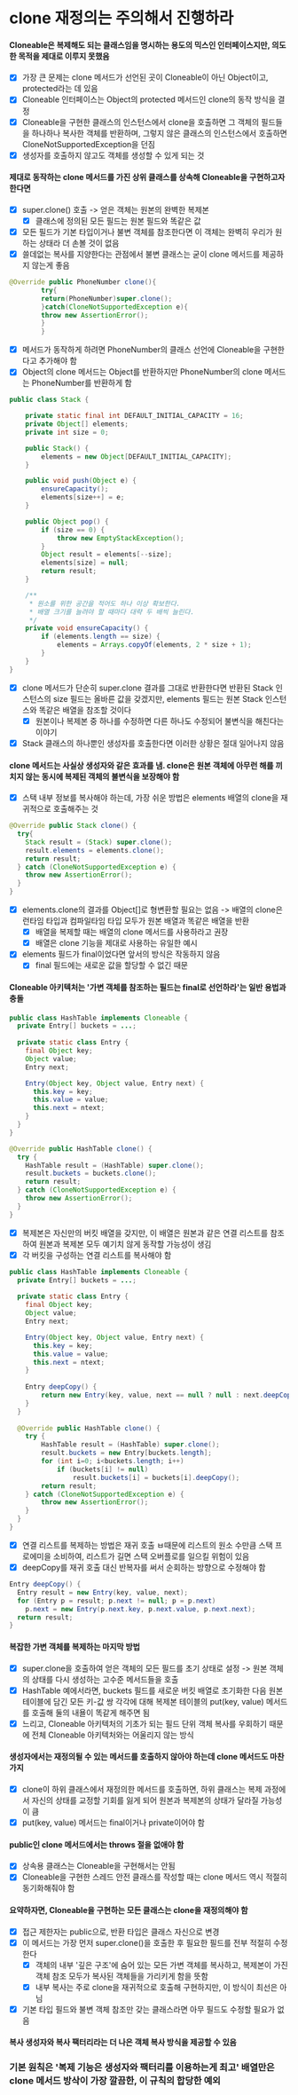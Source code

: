 # clone 재정의는 주의해서 진행하라

#### Cloneable은 복제해도 되는 클래스임을 명시하는 용도의 믹스인 인터페이스지만, 의도한 목적을 제대로 이루지 못했음

- [x] 가장 큰 문제는 clone 메서드가 선언된 곳이 Cloneable이 아닌 Object이고, protected라는 데 있음
- [x] Cloneable 인터페이스는 Object의 protected 메서드인 clone의 동작 방식을 결정
- [x] Cloneable을 구현한 클래스의 인스턴스에서 clone을 호출하면 그 객체의 필드들을 하나하나 복사한 객체를 반환하며, 그렇지 않은 클래스의 인스턴스에서 호출하면
  CloneNotSupportedException을 던짐
- [x] 생성자를 호출하지 않고도 객체를 생성할 수 있게 되는 것

#### 제대로 동작하는 clone 메서드를 가진 상위 클래스를 상속해 Cloneable을 구현하고자 한다면

- [x] super.clone() 호출 -> 얻은 객체는 원본의 완벽한 복제본
    - [x] 클래스에 정의된 모든 필드는 원본 필드와 똑같은 값
- [x] 모든 필드가 기본 타입이거나 불변 객체를 참조한다면 이 객체는 완벽히 우리가 원하는 상태라 더 손볼 것이 없음
- [x] 쓸데없는 복사를 지양한다는 관점에서 불변 클래스는 굳이 clone 메서드를 제공하지 않는게 좋음

~~~java
@Override public PhoneNumber clone(){
        try{
        return(PhoneNumber)super.clone();
        }catch(CloneNotSupportedException e){
        throw new AssertionError();
        }
        }
~~~

- [x] 메서드가 동작하게 하려면 PhoneNumber의 클래스 선언에 Cloneable을 구현한다고 추가해야 함
- [x] Object의 clone 메서드는 Object를 반환하지만 PhoneNumber의 clone 메서드는 PhoneNumber를 반환하게 함

~~~java
public class Stack {

    private static final int DEFAULT_INITIAL_CAPACITY = 16;
    private Object[] elements;
    private int size = 0;

    public Stack() {
        elements = new Object[DEFAULT_INITIAL_CAPACITY];
    }

    public void push(Object e) {
        ensureCapacity();
        elements[size++] = e;
    }

    public Object pop() {
        if (size == 0) {
            throw new EmptyStackException();
        }
        Object result = elements[--size];
        elements[size] = null;
        return result;
    }

    /**
     * 원소를 위한 공간을 적어도 하나 이상 확보한다.
     * 배열 크기를 늘려야 할 때마다 대략 두 배씩 늘린다.
     */
    private void ensureCapacity() {
        if (elements.length == size) {
            elements = Arrays.copyOf(elements, 2 * size + 1);
        }
    }
}
~~~
- [x] clone 메서드가 단순히 super.clone 결과를 그대로 반환한다면 반환된 Stack 인스턴스의 size 필드는 올바른 값을 갖겠지만, elements 필드는 원본 Stack 인스턴스와 똑같은 배열을 참조할 것이다
  - [x] 원본이나 복제본 중 하나를 수정하면 다른 하나도 수정되어 불변식을 해친다는 이야기
- [x] Stack 클래스의 하나뿐인 생성자를 호출한다면 이러한 상황은 절대 일어나지 않음
#### clone 메서드는 사실상 생성자와 같은 효과를 냄. clone은 원본 객체에 아무런 해를 끼치지 않는 동시에 복제된 객체의 불변식을 보장해야 함
- [x] 스택 내부 정보를 복사해야 하는데, 가장 쉬운 방법은 elements 배열의 clone을 재귀적으로 호출해주는 것
~~~java
@Override public Stack clone() {
  try{
    Stack result = (Stack) super.clone();
    result.elements = elements.clone();
    return result;
  } catch (CloneNotSupportedException e) {
    throw new AssertionError();
  }
}
~~~
- [x] elements.clone의 결과를 Object[]로 형변환할 필요는 없음 -> 배열의 clone은 런타임 타입과 컴파일타임 타입 모두가 원본 배열과 똑같은 배열을 반환
  - [x] 배열을 복제할 때는 배열의 clone 메서드를 사용하라고 권장
  - [x] 배열은 clone 기능을 제대로 사용하는 유일한 예시
- [x] elements 필드가 final이었다면 앞서의 방식은 작동하지 않음
  - [x] final 필드에는 새로운 값을 할당할 수 없긴 때문
#### Cloneable 아키텍처는 '가변 객체를 참조하는 필드는 final로 선언하라'는 일반 용법과 충돌
~~~java
public class HashTable implements Cloneable {
  private Entry[] buckets = ...;
  
  private static class Entry {
    final Object key;
    Object value;
    Entry next;

    Entry(Object key, Object value, Entry next) {
      this.key = key;
      this.value = value;
      this.next = ntext;
    }
  }
}
~~~
~~~java
@Override public HashTable clone() {
  try {
    HashTable result = (HashTable) super.clone();
    result.buckets = buckets.clone();
    return result;
  } catch (CloneNotSupportedException e) {
    throw new AssertionError();
  }
}
~~~
- [x] 복제본은 자신만의 버킷 배열을 갖지만, 이 배열은 원본과 같은 연결 리스트를 참조하여 원본과 복제본 모두 예기치 않게 동작할 가능성이 생김
- [x] 각 버킷을 구성하는 연결 리스트를 복사해야 함
~~~java
public class HashTable implements Cloneable {
  private Entry[] buckets = ...;
  
  private static class Entry {
    final Object key;
    Object value;
    Entry next;

    Entry(Object key, Object value, Entry next) {
      this.key = key;
      this.value = value;
      this.next = ntext;
    }
    
    Entry deepCopy() {
        return new Entry(key, value, next == null ? null : next.deepCopy());
    }
  }
  
  @Override public HashTable clone() {
    try {
        HashTable result = (HashTable) super.clone();
        result.buckets = new Entry[buckets.length];
        for (int i=0; i<buckets.length; i++)
            if (buckets[i] != null)
                result.buckets[i] = buckets[i].deepCopy();
        return result;
    } catch (CloneNotSupportedException e) {
        throw new AssertionError();
    }
  }   
}
~~~
- [x] 연결 리스트를 복제하는 방법은 재귀 호출 ㅂ때문에 리스트의 원소 수만큼 스택 프로에미을 소비하여, 리스트가 길면 스택 오버플로를 일으킬 위험이 있음
- [x] deepCopy를 재귀 호출 대신 반복자를 써서 순회하는 방향으로 수정해야 함
~~~java
Entry deepCopy() {
  Entry result = new Entry(key, value, next);
  for (Entry p = result; p.next != null; p = p.next)
    p.next = new Entry(p.next.key, p.next.value, p.next.next);
  return result;
}
~~~
#### 복잡한 가변 객체를 복제하는 마지막 방법
- [x] super.clone을 호출하여 얻은 객체의 모든 필드를 초기 상태로 설정 -> 원본 객체의 상태를 다시 생성하는 고수준 메서드들을 호출
- [x] HashTable 예에서라면, buckets 필드를 새로운 버킷 배열로 초기화한 다음 원본 테이블에 담긴 모든 키-값 쌍 각각에 대해 복제본 테이블의 put(key, value) 메서드를 호출해 둘의 내욜이 똑같게 해주면 됨
- [x] 느리고, Cloneable 아키텍처의 기초가 되는 필드 단위 객체 복사를 우회하기 때문에 전체 Cloneable 아키텍처와는 어울리지 않는 방식
#### 생성자에서는 재정의될 수 있는 메서드를 호출하지 않아야 하는데 clone 메서드도 마찬가지
- [x] clone이 하위 클래스에서 재정의한 메서드를 호출하면, 하위 클래스는 복제 과정에서 자신의 상태를 교정할 기회를 잃게 되어 원본과 복제본의 상태가 달라질 가능성이 큼
- [x] put(key, value) 메서드는 final이거나 private이어야 함
#### public인 clone 메서드에서는 throws 절을 없애야 함
- [x] 상속용 클래스는 Cloneable을 구현해서는 안됨
- [x] Cloneable을 구현한 스레드 안전 클래스를 작성할 때는 clone 메서드 역시 적절히 동기화해줘야 함
#### 요약하자면, Cloneable을 구현하는 모든 클래스는 clone을 재정의해야 함
- [x] 접근 제한자는 public으로, 반환 타입은 클래스 자신으로 변경
- [x] 이 메서드는 가장 먼저 super.clone()을 호출한 후 필요한 필드를 전부 적절히 수정한다
  - [x] 객체의 내부 '깊은 구조'에 숨어 있는 모든 가변 객체를 복사하고, 복제본이 가진 객체 참조 모두가 복사된 객체들을 가리키게 함을 뜻함
  - [x] 내부 복사는 주로 clone을 재귀적으로 호출해 구현하지만, 이 방식이 최선은 아님
- [x] 기본 타입 필드와 불변 객체 참조만 갖는 클래스라면 아무 필드도 수정할 필요가 없음
#### 복사 생성자와 복사 팩터리라는 더 나은 객체 복사 방식을 제공할 수 있음
### 기본 원칙은 '복제 기능은 생성자와 팩터리를 이용하는게 최고' 배열만은 clone 메서드 방삭이 가장 깔끔한, 이 규칙의 합당한 예외